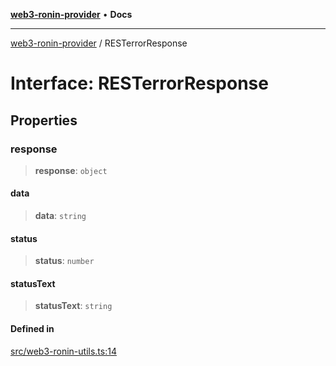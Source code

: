 [**web3-ronin-provider**](../README.md) • **Docs**

***

[web3-ronin-provider](../globals.md) / RESTerrorResponse

# Interface: RESTerrorResponse

## Properties

### response

> **response**: `object`

#### data

> **data**: `string`

#### status

> **status**: `number`

#### statusText

> **statusText**: `string`

#### Defined in

[src/web3-ronin-utils.ts:14](https://github.com/chuacw/web3-ronin-provider/blob/5e9462adf1edb8f1f7982dc5f4e5bd7094a4d6eb/src/web3-ronin-utils.ts#L14)
